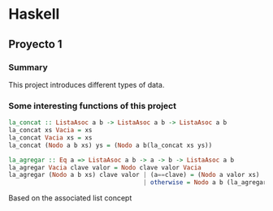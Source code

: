 # Haskell

## Proyecto 1

### Summary
This project introduces different types of data.

### Some interesting functions of this project 

``` haskell 
la_concat :: ListaAsoc a b -> ListaAsoc a b -> ListaAsoc a b 
la_concat xs Vacia = xs
la_concat Vacia xs = xs
la_concat (Nodo a b xs) ys = (Nodo a b(la_concat xs ys))

la_agregar :: Eq a => ListaAsoc a b -> a -> b -> ListaAsoc a b
la_agregar Vacia clave valor = Nodo clave valor Vacia
la_agregar (Nodo a b xs) clave valor | (a==clave) = (Nodo a valor xs)
                                     | otherwise = Nodo a b (la_agregar xs clave valor)
```
Based on the associated list concept